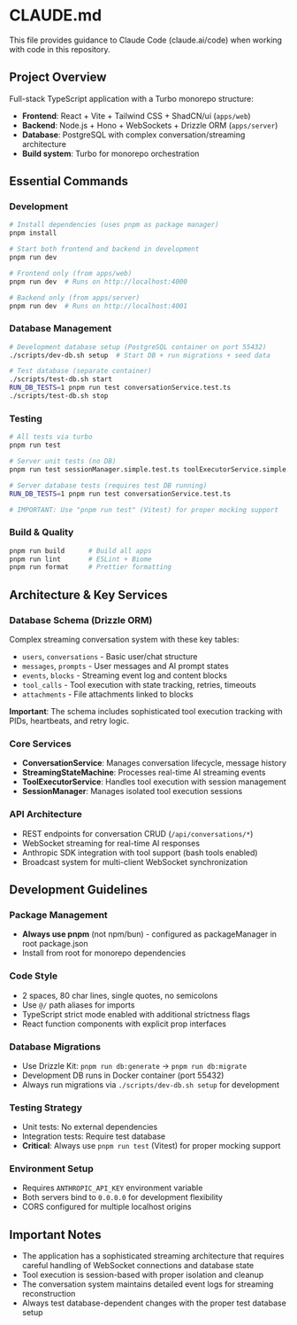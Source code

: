 # CLAUDE.md

This file provides guidance to Claude Code (claude.ai/code) when working with code in this repository.

## Project Overview

Full-stack TypeScript application with a Turbo monorepo structure:

- **Frontend**: React + Vite + Tailwind CSS + ShadCN/ui (`apps/web`)
- **Backend**: Node.js + Hono + WebSockets + Drizzle ORM (`apps/server`)
- **Database**: PostgreSQL with complex conversation/streaming architecture
- **Build system**: Turbo for monorepo orchestration

## Essential Commands

### Development

```bash
# Install dependencies (uses pnpm as package manager)
pnpm install

# Start both frontend and backend in development
pnpm run dev

# Frontend only (from apps/web)
pnpm run dev  # Runs on http://localhost:4000

# Backend only (from apps/server)
pnpm run dev  # Runs on http://localhost:4001
```

### Database Management

```bash
# Development database setup (PostgreSQL container on port 55432)
./scripts/dev-db.sh setup  # Start DB + run migrations + seed data

# Test database (separate container)
./scripts/test-db.sh start
RUN_DB_TESTS=1 pnpm run test conversationService.test.ts
./scripts/test-db.sh stop
```

### Testing

```bash
# All tests via turbo
pnpm run test

# Server unit tests (no DB)
pnpm run test sessionManager.simple.test.ts toolExecutorService.simple.test.ts

# Server database tests (requires test DB running)
RUN_DB_TESTS=1 pnpm run test conversationService.test.ts

# IMPORTANT: Use "pnpm run test" (Vitest) for proper mocking support
```

### Build & Quality

```bash
pnpm run build      # Build all apps
pnpm run lint       # ESLint + Biome
pnpm run format     # Prettier formatting
```

## Architecture & Key Services

### Database Schema (Drizzle ORM)

Complex streaming conversation system with these key tables:

- `users`, `conversations` - Basic user/chat structure
- `messages`, `prompts` - User messages and AI prompt states
- `events`, `blocks` - Streaming event log and content blocks
- `tool_calls` - Tool execution with state tracking, retries, timeouts
- `attachments` - File attachments linked to blocks

**Important**: The schema includes sophisticated tool execution tracking with PIDs, heartbeats, and retry logic.

### Core Services

- **ConversationService**: Manages conversation lifecycle, message history
- **StreamingStateMachine**: Processes real-time AI streaming events
- **ToolExecutorService**: Handles tool execution with session management
- **SessionManager**: Manages isolated tool execution sessions

### API Architecture

- REST endpoints for conversation CRUD (`/api/conversations/*`)
- WebSocket streaming for real-time AI responses
- Anthropic SDK integration with tool support (bash tools enabled)
- Broadcast system for multi-client WebSocket synchronization

## Development Guidelines

### Package Management

- **Always use pnpm** (not npm/bun) - configured as packageManager in root package.json
- Install from root for monorepo dependencies

### Code Style

- 2 spaces, 80 char lines, single quotes, no semicolons
- Use `@/` path aliases for imports
- TypeScript strict mode enabled with additional strictness flags
- React function components with explicit prop interfaces

### Database Migrations

- Use Drizzle Kit: `pnpm run db:generate` → `pnpm run db:migrate`
- Development DB runs in Docker container (port 55432)
- Always run migrations via `./scripts/dev-db.sh setup` for development

### Testing Strategy

- Unit tests: No external dependencies
- Integration tests: Require test database
- **Critical**: Always use `pnpm run test` (Vitest) for proper mocking support

### Environment Setup

- Requires `ANTHROPIC_API_KEY` environment variable
- Both servers bind to `0.0.0.0` for development flexibility
- CORS configured for multiple localhost origins

## Important Notes

- The application has a sophisticated streaming architecture that requires careful handling of WebSocket connections and database state
- Tool execution is session-based with proper isolation and cleanup
- The conversation system maintains detailed event logs for streaming reconstruction
- Always test database-dependent changes with the proper test database setup
